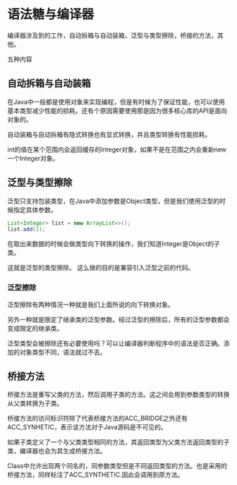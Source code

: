 # 语法糖与编译器

编译器涉及到的工作，自动拆箱与自动装箱，泛型与类型擦除，桥接的方法，其他。

五种内容

## 自动拆箱与自动装箱

在Java中一般都是使用对象来实现编程，但是有时候为了保证性能，也可以使用基本类型减少性能的损耗。还有个原因需要使用那是因为很多核心库的API是面向对象的。

自动装箱与自动拆箱有隐式转换也有显式转换，并且类型转换有性能损耗。

int的值在某个范围内会返回缓存的Integer对象，如果不是在范围之内会重新new 一个Integer对象。

## 泛型与类型擦除

泛型只支持包装类型，在Java中添加参数是Object类型，但是我们使用泛型的时候指定具体参数。

```Java
List<Integer> list = new ArrayList<>();
list.add(1);
```

在取出来数据的时候会做类型向下转换的操作，我们知道Integer是Object的子类。

这就是泛型的类型擦除。 这么做的目的是兼容引入泛型之前的代码。

### 泛型擦除

泛型擦除有两种情况一种就是我们上面所说的向下转换对象。

另外一种就是限定了继承类的泛型参数。经过泛型的擦除后，所有的泛型参数都会变成限定的继承类。

泛型类型会被擦除还有必要使用吗？可以让编译器判断程序中的语法是否正确。添加的对象类型不同，语法就过不去。

## 桥接方法

桥接方法是重写父类的方法，然后调用子类的方法。这之间会用到参数类型的转换从父类转换为子类。

桥接方法的访问标识符除了代表桥接方法的ACC_BRIDGE之外还有ACC_SYNHETIC，表示该方法对于Java源码是不可见的。

如果子类定义了一个与父类类型相同的方法，其返回类型为父类方法返回类型的子类，编译器也会为其生成桥接方法。

Class中允许出现两个同名的，同参数类型但是不同返回类型的方法。也是采用的桥接方法，同样标注了ACC_SYNTHETIC.因此会调用到原方法。
